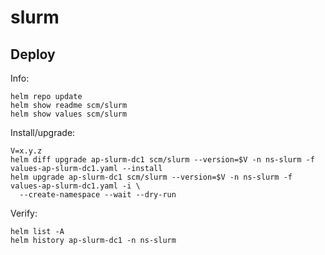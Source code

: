 slurm
=====

Deploy
------
Info:

    helm repo update
    helm show readme scm/slurm
    helm show values scm/slurm

Install/upgrade:

    V=x.y.z
    helm diff upgrade ap-slurm-dc1 scm/slurm --version=$V -n ns-slurm -f values-ap-slurm-dc1.yaml --install
    helm upgrade ap-slurm-dc1 scm/slurm --version=$V -n ns-slurm -f values-ap-slurm-dc1.yaml -i \
      --create-namespace --wait --dry-run

Verify:

    helm list -A
    helm history ap-slurm-dc1 -n ns-slurm
